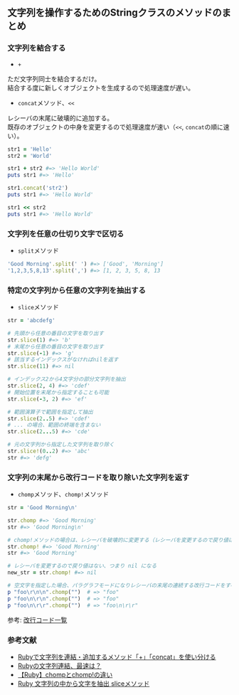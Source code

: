 ## 文字列を操作するためのStringクラスのメソッドのまとめ

### 文字列を結合する
- `+`
  
ただ文字列同士を結合するだけ。<br/>
結合する度に新しくオブジェクトを生成するので処理速度が遅い。

- `concat`メソッド、`<<`
  
レシーバの末尾に破壊的に追加する。<br/>
既存のオブジェクトの中身を変更するので処理速度が速い（`<<`, `concat`の順に速い）。

```ruby
str1 = 'Hello'
str2 = 'World'

str1 + str2 #=> 'Hello World'
puts str1 #=> 'Hello'

str1.concat('str2')
puts str1 #=> 'Hello World'

str1 << str2
puts str1 #=> 'Hello World'
```


### 文字列を任意の仕切り文字で区切る
- `split`メソッド
```ruby
'Good Morning'.split(' ') #=> ['Good', 'Morning']
'1,2,3,5,8,13'.split(',') #=> [1, 2, 3, 5, 8, 13
```

### 特定の文字列から任意の文字列を抽出する
- `slice`メソッド
```ruby
str = 'abcdefg'

# 先頭から任意の番目の文字を取り出す
str.slice(1) #=> 'b'
# 末尾から任意の番目の文字を取り出す
str.slice(-1) #=> 'g'
# 該当するインデックスがなければnilを返す
str.slice(11) #=> nil

# インデックス2から4文字分の部分文字列を抽出
str.slice(2, 4) #=> 'cdef'
# 開始位置を末尾から指定することも可能
str.slice(-3, 2) #=> 'ef'

# 範囲演算子で範囲を指定して抽出
str.slice(2..5) #=> 'cdef'
# ... の場合、範囲の終端を含まない
str.slice(2...5) #=> 'cde'

# 元の文字列から指定した文字列を取り除く
str.slice!(0..2) #=> 'abc'
str #=> 'defg'
```

### 文字列の末尾から改行コードを取り除いた文字列を返す
- `chomp`メソッド、`chomp!`メソッド
```ruby
str = 'Good Morning\n'

str.chomp #=> 'Good Morning'
str #=> 'Good Morning\n'

# chomp!メソッドの場合は、レシーバを破壊的に変更する（レシーバを変更するので戻り値はない）
str.chomp! #=> 'Good Morning'
str #=> 'Good Morning'

# レシーバを変更するので戻り値はない、つまり nil になる
new_str = str.chomp! #=> nil

# 空文字を指定した場合、パラグラフモードになりレシーバの末尾の連続する改行コードをすべて取り除く
p "foo\r\n\n".chomp("")  # => "foo"
p "foo\n\r\n".chomp("")  # => "foo"
p "foo\n\r\r".chomp("")  # => "foo\n\r\r"
```
参考: [改行コード一覧](https://qiita.com/uhooi/items/dc74ff3434aecb17faa2)

### 参考文献
- [Rubyで文字列を連結・追加するメソッド「+」「concat」を使い分ける](https://reviewlog.info/ruby-concat/)
- [Rubyの文字列連結、最速は？](https://tech.actindi.net/2018/09/14/084106)
- [【Ruby】chompとchomp!の違い](https://zenn.dev/maicchan/articles/4e1445d22f76f4)
- [Ruby 文字列の中から文字を抽出 sliceメソッド](https://qiita.com/tamekaji/items/d8604c17161f8ed919aa)
